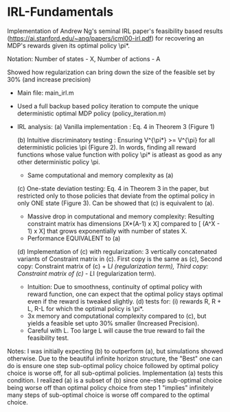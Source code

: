 # IRL-Fundamentals
Implementation of Andrew Ng's seminal IRL paper's feasibility based results (https://ai.stanford.edu/~ang/papers/icml00-irl.pdf)
for recovering an MDP's rewards given its optimal policy \pi*. 

Notation: Number of states - X, Number of actions - A

Showed how regularization can bring down the size of the feasible set by 30% (and increase precision)

- Main file: main_irl.m
- Used a full backup based policy iteration to compute the unique deterministic optimal MDP policy (policy_iteration.m)
- IRL analysis:
  (a) Vanilla implementation : Eq. 4 in Theorem 3 (Figure 1)
  
  (b) Intuitive discriminatory testing : Ensuring V^{\pi*} >= V^{\pi} for all deterministic policies \pi (Figure 2). In words, finding all reward functions
  whose value function with policy \pi* is atleast as good as any other deterministic policy \pi. 
  - Same computational and memory complexity as (a)
  
  (c) One-state deviation testing: Eq. 4 in Theorem 3 in the paper, but restricted only to those policies that deviate from the optimal policy in only
  ONE state (Figure 3). Can be showed that (c) is equivalent to (a).
  - Massive drop in computational and memory complexity: Resulting constraint matrix has dimensions [X*(A-1) x X] compared to [ (A^X - 1) x X] that grows
  exponentially with number of states X. 
  - Performance EQUIVALENT to (a)
  
  (d) Implementation of (c) with regularization: 3 vertically concatenated variants of Constraint matrix in (c). First copy is the same as (c), 
  Second copy: Constraint matrix of (c) + L*I (regularization term), Third copy: Constraint matrix of (c) - L*I (regularization term).
  - Intuition: Due to smoothness, continuity of optimal policy with reward function, one can expect that the optimal policy stays optimal
  even if the reward is tweaked slightly. (d) tests for: (i) rewards R, R + L, R-L for which the optimal policy is \pi*.
  - 3x memory and computational complexity compared to (c), but yields a feasible set upto 30% smaller (Increased Precision).
  - Careful with L. Too large L will cause the true reward to fail the feasibility test.


Notes: I was initially expecting (b) to outperform (a), but simulations showed otherwise. Due to the beautiful infinite horizon structure,
  the "Best" one can do is ensure one step sub-optimal policy choice followed by optimal policy choice is worse off, for all sub-optimal
  policies. Implementation (a) tests this condition. I realized (a) is a subset of (b) since one-step sub-optimal choice being worse off than 
  optimal policy choice from step 1 "implies" infinitely many steps of sub-optimal choice is worse off compared to the optimal choice.
